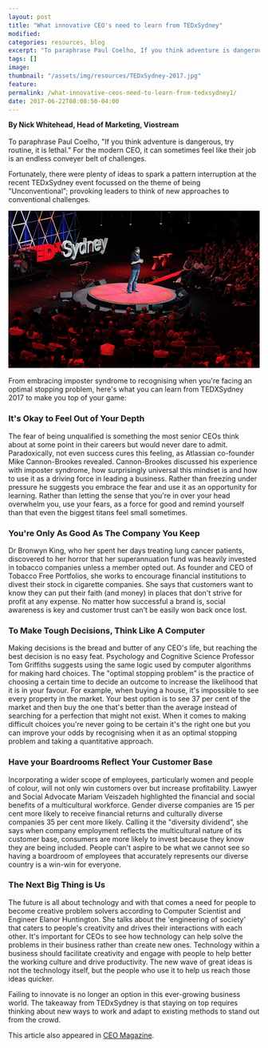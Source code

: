 ```yaml
---
layout: post
title: "What innovative CEO's need to learn from TEDxSydney"
modified:
categories: resources, blog
excerpt: "To paraphrase Paul Coelho, If you think adventure is dangerous, try routine, it is lethal. For the modern CEO, it can sometimes feel like their job is an endless conveyer belt of challenges. "
tags: []
image:
thumbnail: "/assets/img/resources/TEDxSydney-2017.jpg"
feature:
permalink: /what-innovative-ceos-need-to-learn-from-tedxsydney1/
date: 2017-06-22T08:08:50-04:00
---
```


<strong>By Nick Whitehead, Head of Marketing, Viostream</strong><br /><br />
To paraphrase Paul Coelho, "If you think adventure is dangerous, try routine, it is lethal.” For the modern CEO, it can sometimes feel like their job is an endless conveyer belt of challenges. 

Fortunately, there were plenty of ideas to spark a pattern interruption at the recent TEDxSydney event focussed on the theme of being "Unconventional”; provoking leaders to think of new approaches to conventional challenges. 

<img src="/assets/img/resources/TEDxSydney-2017.jpg" alt="What innovative CEO's need to learn from TEDxSydney" />

From embracing imposter syndrome to recognising when you're facing an optimal stopping problem, here's what you can learn from TEDXSydney 2017 to make you top of your game:

<h3>It's Okay to Feel Out of Your Depth</h3>
The fear of being unqualified is something the most senior CEOs think about at some point in their careers but would never dare to admit. Paradoxically, not even success cures this feeling, as Atlassian co-founder Mike Cannon-Brookes revealed. Cannon-Brookes discussed his experience with imposter syndrome, how surprisingly universal this mindset is and how to use it as a driving force in leading a business. Rather than freezing under pressure he suggests you embrace the fear and use it as an opportunity for learning. Rather than letting the sense that you're in over your head overwhelm you, use your fears, as a force for good and remind yourself than that even the biggest titans feel small sometimes.

<h3>You're Only As Good As The Company You Keep </h3>
Dr Bronwyn King, who her spent her days treating lung cancer patients, discovered to her horror that her superannuation fund was heavily invested in tobacco companies unless a member opted out. As founder and CEO of Tobacco Free Portfolios, she works to encourage financial institutions to divest their stock in cigarette companies. She says that customers want to know they can put their faith (and money) in places that don't strive for profit at any expense. No matter how successful a brand is, social awareness is key and customer trust can't be easily won back once lost. 

<h3>To Make Tough Decisions, Think Like A Computer </h3>
Making decisions is the bread and butter of any CEO's life, but reaching the best decision is no easy feat. Psychology and Cognitive Science Professor Tom Griffiths suggests using the same logic used by computer algorithms for making hard choices. The "optimal stopping problem” is the practice of choosing a certain time to decide an outcome to increase the likelihood that it is in your favour. For example, when buying a house, it's impossible to see every property in the market. Your best option is to see 37 per cent of the market and then buy the one that's better than the average instead of searching for a perfection that might not exist. When it comes to making difficult choices you're never going to be certain it's the right one but you can improve your odds by recognising when it as an optimal stopping problem and taking a quantitative approach.

<h3>Have your Boardrooms Reflect Your Customer Base </h3>
Incorporating a wider scope of employees, particularly women and people of colour, will not only win customers over but increase profitability. Lawyer and Social Advocate Mariam Veiszadeh highlighted the financial and social benefits of a multicultural workforce. Gender diverse companies are 15 per cent more likely to receive financial returns and culturally diverse companies 35 per cent more likely. Calling it the "diversity dividend”, she says when company employment reflects the multicultural nature of its customer base, consumers are more likely to invest because they know they are being included. People can't aspire to be what we cannot see so having a boardroom of employees that accurately represents our diverse country is a win-win for everyone.

<h3>The Next Big Thing is Us</h3>
The future is all about technology and with that comes a need for people to become creative problem solvers according to Computer Scientist and Engineer Elanor Huntington. She talks about the 'engineering of society' that caters to people's creativity and drives their interactions with each other. It's important for CEOs to see how technology can help solve the problems in their business rather than create new ones. Technology within a business should facilitate creativity and engage with people to help better the working culture and drive productivity. The new wave of great ideas is not the technology itself, but the people who use it to help us reach those ideas quicker. 

Failing to innovate is no longer an option in this ever-growing business world. The takeaway from TEDxSydney is that staying on top requires thinking about new ways to work and adapt to existing methods to stand out from the crowd. 

This article also appeared in <a href="http://www.theceomagazine.com/business/5-things-innovative-ceos-can-learn-tedxsydney/" target="_blank">CEO Magazine</a>.